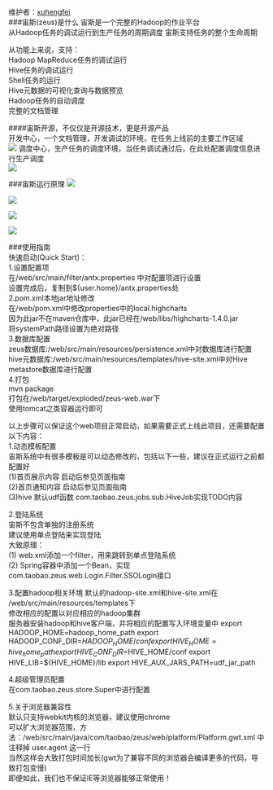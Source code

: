 维护者：<a href="http://github.com/xuhengfei" target="_blank">xuhengfei</a>  
###宙斯(zeus)是什么
宙斯是一个完整的Hadoop的作业平台  
从Hadoop任务的调试运行到生产任务的周期调度
宙斯支持任务的整个生命周期

从功能上来说，支持：  
Hadoop MapReduce任务的调试运行  
Hive任务的调试运行  
Shell任务的运行    
Hive元数据的可视化查询与数据预览  
Hadoop任务的自动调度  
完整的文档管理  


 
####宙斯开源，不仅仅是开源技术，更是开源产品  
开发中心，一个文档管理，开发调试的环境，在任务上线前的主要工作区域  
<a href="http://xuhengfei.github.io/assets/images/articles/zeus/snapshot-dev.png" target="_blank"><img src="http://xuhengfei.github.io/assets/images/articles/zeus/snapshot-dev.png" /></a>
调度中心，生产任务的调度环境，当任务调试通过后，在此处配置调度信息进行生产调度  
<a href="http://xuhengfei.github.io/assets/images/articles/zeus/snapshot-schedule.png" target="_blank"><img src="http://xuhengfei.github.io/assets/images/articles/zeus/snapshot-schedule.png" /></a>  

###宙斯运行原理
<a href="http://xuhengfei.github.io/assets/images/articles/zeus/graph-network.png" target="_blank"><img src="http://xuhengfei.github.io/assets/images/articles/zeus/graph-network.png" /></a>  

<a href="http://xuhengfei.github.io/assets/images/articles/zeus/graph-struct.png" target="_blank"><img src="http://xuhengfei.github.io/assets/images/articles/zeus/graph-struct.png" /></a>  

<a href="http://xuhengfei.github.io/assets/images/articles/zeus/graph-workflow.png" target="_blank"><img src="http://xuhengfei.github.io/assets/images/articles/zeus/graph-workflow.png" /></a>  

<a href="http://xuhengfei.github.io/assets/images/articles/zeus/graph-schedule.png" target="_blank"><img src="http://xuhengfei.github.io/assets/images/articles/zeus/graph-schedule.png" /></a>   

###使用指南    
快速启动(Quick Start)：  
1.设置配置项  
在/web/src/main/filter/antx.properties 中对配置项进行设置  
设置完成后，复制到${user.home}/antx.properties处  
2.pom.xml本地jar地址修改  
在/web/pom.xml中修改properties中的local.highcharts  
因为此jar不在maven仓库中，此jar已经在/web/libs/highcharts-1.4.0.jar  
将systemPath路径设置为绝对路径  
3.数据库配置  
zeus数据库:/web/src/main/resources/persistence.xml中对数据库进行配置  
hive元数据库:/web/src/main/resources/templates/hive-site.xml中对Hive metastore数据库进行配置  
4.打包  
mvn package   
打包在/web/target/exploded/zeus-web.war下  
使用tomcat之类容器运行即可  


以上步骤可以保证这个web项目正常启动，如果需要正式上线此项目，还需要配置以下内容：  
1.动态模板配置  
宙斯系统中有很多模板是可以动态修改的，包括以下一些，建议在正式运行之前都配置好  
(1)首页展示内容 启动后参见页面指南  
(2)首页通知内容 启动后参见页面指南  
(3)hive 默认udf函数 com.taobao.zeus.jobs.sub.HiveJob实现TODO内容  

2.登陆系统  
宙斯不包含单独的注册系统  
建议使用单点登陆来实现登陆  
大致原理：   
(1) web.xml添加一个filter，用来跳转到单点登陆系统  
(2) Spring容器中添加一个Bean，实现com.taobao.zeus.web.Login.Filter.SSOLogin接口  

3.配置hadoop相关环境
默认的hadoop-site.xml和hive-site.xml在 /web/src/main/resources/templates下  
修改相应的配置以对应相应的hadoop集群    
服务器安装hadoop和hive客户端，并将相应的配置写入环境变量中
export HADOOP_HOME=hadoop_home_path
export HADOOP_CONF_DIR=$HADOOP_HOME/conf
export HIVE_HOME=hive_home_path
export HIVE_CONF_DIR=$HIVE_HOME/conf
export HIVE_LIB=${HIVE_HOME}/lib
export HIVE_AUX_JARS_PATH=udf_jar_path

4.超级管理员配置  
在com.taobao.zeus.store.Super中进行配置

5.关于浏览器兼容性  
默认只支持webkit内核的浏览器，建议使用chrome  
可以扩大浏览器范围，方法：/web/src/main/java/com/taobao/zeus/web/platform/Platform.gwt.xml 中注释掉 user.agent 这一行  
当然这样会大致打包时间加长(gwt为了兼容不同的浏览器会编译更多的代码，导致打包变慢)  
即便如此，我们也不保证IE等浏览器能够正常使用！  